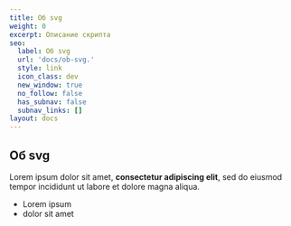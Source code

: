 ```yaml
---
title: Об svg
weight: 0
excerpt: Описание скрипта
seo:
  label: Об svg
  url: 'docs/ob-svg.'
  style: link
  icon_class: dev
  new_window: true
  no_follow: false
  has_subnav: false
  subnav_links: []
layout: docs
---
```


## Об svg

Lorem ipsum dolor sit amet, **consectetur adipiscing elit**, sed do eiusmod tempor incididunt ut labore et dolore magna aliqua.

- Lorem ipsum
- dolor sit amet
